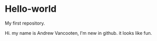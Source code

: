 # Hello-world
My first repository.

Hi.
my name is Andrew Vancooten,
I'm new in github.
it looks like fun.
